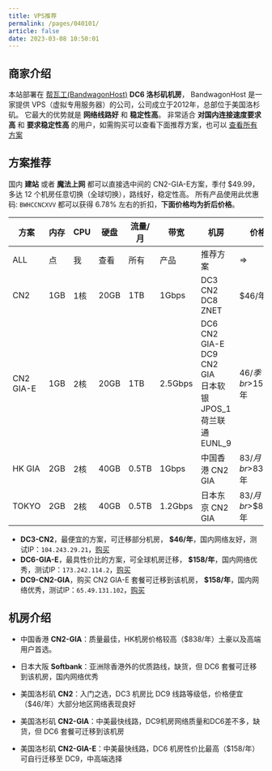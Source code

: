 ```yaml
---
title: VPS推荐
permalink: /pages/040101/
article: false
date: 2023-03-08 10:50:01
---
```

## 商家介绍
本站部署在 [帮瓦工(BandwagonHost)](https://bwh81.net/aff.php?aff=70876) **DC6 洛杉矶机房**， BandwagonHost 是一家提供 VPS（虚拟专用服务器）的公司，公司成立于2012年，总部位于美国洛杉矶。
它最大的优势就是 **网络线路好** 和 **稳定性高**。 非常适合 **对国内连接速度要求高** 和 **要求稳定性高** 的用户，如需购买可以查看下面推荐方案，也可以 [查看所有方案](https://bwhstock.in)

[//]: # (## 活动方案)

[//]: # (::: tip 搬瓦工促销活动，限量版套餐补货，年付 49.99 美元 CN2 GIA-E 限量版)

[//]: # ()
[//]: # (1、搬瓦工 CN2 GIA-E 10G限量版（1核512MB，10GB，500GB流量，年付 $49.99，可选 DC6/DC9 CN2 GIA、日本软银、联通9929、普通机房等） 使用优惠码 `BWHCCNCXVV` 后：`46美元` 一年。)

[//]: # ([点我购买]&#40;https://bwh81.net/aff.php?aff=70876&pid=94&#41;)

[//]: # ()
[//]: # (2、搬瓦工 CN2 GIA-E 40G限量版（2核2G，40GB，1000GB流量，年付 $99.99，可选 DC6/DC9 CN2 GIA、日本软银、联通9929、普通机房等）使用优惠码 `BWHCCNCXVV` 后：`93美元` 一年。)

[//]: # ()
[//]: # ([点我购买]&#40;https://bwh81.net/aff.php?aff=70876&pid=132&#41; )

[//]: # (:::)


## 方案推荐
国内 **建站** 或者 **魔法上网** 都可以直接选中间的 CN2-GIA-E方案，季付 $49.99，多达 12 个机房任意切换（全球切换），路线好，稳定性高。
所有产品使用此优惠码: `BWHCCNCXVV` 都可以获得 6.78% 左右的折扣，**下面价格均为折后价格**。

| 方案            | 内存  | CPU | 硬盘   | 流量/月  | 带宽      | 机房                                                         | 价格             | 操作                                                |
|---------------|-----|-----|------|-------|---------|------------------------------------------------------------|----------------|---------------------------------------------------|
| ALL           | 点   | 我   | 查看   | 所有    | 产品      | 推荐方案                                                       | =>             | [查看](https://bwhstock.in)                         |
| CN2        | 1GB | 1核  | 20GB | 1TB   | 1Gbps   | DC3 CN2<br>DC8 ZNET                                        | $46/年          | [购买](https://bwh81.net/aff.php?aff=70876&pid=57)  |
| CN2<br/>GIA-E | 1GB | 2核  | 20GB | 1TB   | 2.5Gbps | DC6 CN2 GIA-E<br>DC9 CN2 GIA<br>日本软银 JPOS_1<br>荷兰联通 EUNL_9 | $46/季<br>$158/年 | [购买](https://bwh81.net/aff.php?aff=70876&pid=87)  |
| HK GIA        | 2GB | 2核  | 40GB | 0.5TB | 1Gbps   | 中国香港 CN2 GIA                                               | $83/月<br>$838/年 | [购买](https://bwh81.net/aff.php?aff=70876&pid=95)  |
| TOKYO         | 2GB | 2核  | 40GB | 0.5TB | 1.2Gbps | 日本东京 CN2 GIA                                               | $83/月<br>$$838/年 | [购买](https://bwh81.net/aff.php?aff=70876&pid=108) |
- **DC3-CN2**，最便宜的方案，可迁移部分机房， **$46/年**，国内网络友好，测试IP：`104.243.29.21`，[购买](https://bwh81.net/aff.php?aff=70876&pid=57)
- **DC6-GIA-E**，最具性价比的方案，可全球机房迁移， **$158/年**，国内网络优秀，测试IP：`173.242.114.2`，[购买](https://bwh81.net/aff.php?aff=70876&pid=87)
- **DC9-CN2-GIA**，购买 CN2 GIA-E 套餐可迁移到该机房， **$158/年**，国内网络优秀，测试IP：`65.49.131.102`，[购买](https://bwh81.net/aff.php?aff=70876&pid=87)

## 机房介绍
- 中国香港 **CN2-GIA**：质量最佳，HK机房价格较高（$838/年）土豪以及高端用户首选。

- 日本大阪 **Softbank**：亚洲除香港外的优质路线，缺货，但 DC6 套餐可迁移到该机房，国内网络优秀

- 美国洛杉矶 **CN2**：入门之选，DC3 机房比 DC9 线路等级低，价格便宜（$46/年）大部分地区网络表现良好

- 美国洛杉矶 **CN2-GIA**：中美最快线路，DC9机房网络质量和DC6差不多，缺货，但 DC6 套餐可迁移到该机房

- 美国洛杉矶 **CN2-GIA-E**：中美最快线路，DC6 机房性价比最高（$158/年）可自行迁移至 DC9，中高端选择

<Vssue :title="$title" />